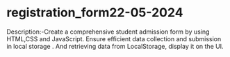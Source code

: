 # registration_form22-05-2024
Description:-Create a comprehensive student admission form by using HTML,CSS and JavaScript.  Ensure efficient data collection and submission in local storage . And retrieving data from  LocalStorage, display it on the UI.
